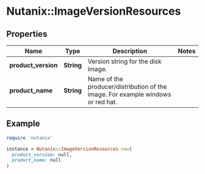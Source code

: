 # Nutanix::ImageVersionResources

## Properties

| Name | Type | Description | Notes |
| ---- | ---- | ----------- | ----- |
| **product_version** | **String** | Version string for the disk image. |  |
| **product_name** | **String** | Name of the producer/distribution of the image. For example windows or red hat.  |  |

## Example

```ruby
require 'nutanix'

instance = Nutanix::ImageVersionResources.new(
  product_version: null,
  product_name: null
)
```

